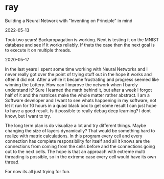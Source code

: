 # ray
Building a Neural Network with "Inventing on Principle" in mind

2022-05-13

Took two years! Backpropagation is working. Next is testing it on the MNIST database and see if it works reliably. If thats the case then the next goal is to execute it on multiple threads.

2020-05-17

In the last years I spent some time working with Neural Networks and I never really got over the point of trying stuff out in the hope it works and often it did not. After a while it became frustrating and progress seemed like winning the Lottery. How can I improve the network when I barely understand it? Sure I learned the math behind it, but after a week I forgot half of it and the matrices make the whole matter rather abstract. I am a Software developer and I want to see whats happening in my software, not let it run for 10 hours in a quasi black box to get some result I can just hope to have a good result. Is it possible to really debug deep learning? I dont know, but I want to try.

The long term plan is do visualize a lot and try different things. Maybe changing the size of layers dynamically? That would be something hard to realize with matrix calculations. In this program every cell and every connection has complete responsibility for itself and all it knows are the connections from coming from the cells before and the connections going out to the next cells. The hope is that an approach with extreme multi threading is possible, so in the extreme case every cell would have its own thread.

For now its all just trying for fun.
